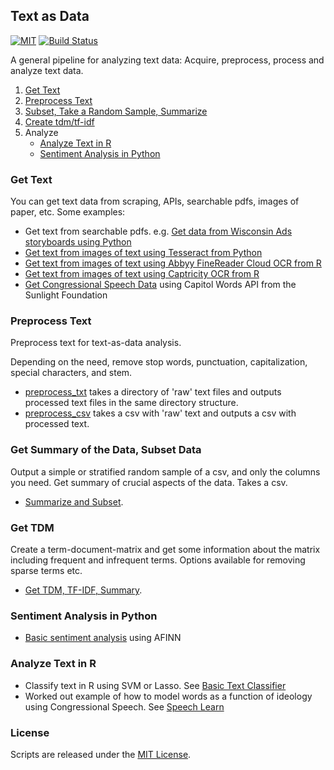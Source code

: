 ## Text as Data

[![MIT](https://img.shields.io/github/license/mashape/apistatus.svg)](https://opensource.org/licenses/MIT)
[![Build Status](https://travis-ci.org/soodoku/text-as-data.svg?branch=master)](https://travis-ci.org/soodoku/text-as-data)

A general pipeline for analyzing text data: Acquire, preprocess, process and analyze text data. 

1. [Get Text](https://github.com/soodoku/text-as-data#get-text-data)
2. [Preprocess Text](https://github.com/soodoku/text-as-data#preprocess-text)
3. [Subset, Take a Random Sample, Summarize](https://github.com/soodoku/text-as-data#get-summary-of-data-subset-data)
4. [Create tdm/tf-idf](https://github.com/soodoku/text-as-data#get-tdm)
5. Analyze
	* [Analyze Text in R](https://github.com/soodoku/text-as-data#analyze-text-in-r)
	* [Sentiment Analysis in Python](https://github.com/soodoku/text-as-data#sentiment-analysis-in-python)

### Get Text

You can get text data from scraping, APIs, searchable pdfs, images of paper, etc. Some examples:
* Get text from searchable pdfs. e.g. [Get data from Wisconsin Ads storyboards using Python](https://gist.github.com/soodoku/62a3172eb1b4a55dee1a)
* [Get text from images of text using Tesseract from Python](https://github.com/soodoku/image-to-text)
* [Get text from images of text using Abbyy FineReader Cloud OCR from R](https://github.com/soodoku/abbyyR)
* [Get text from images of text using Captricity OCR from R](https://github.com/soodoku/captr)
* [Get Congressional Speech Data](https://gist.github.com/soodoku/85d79275c5880f67b4cf) using Capitol Words API from the Sunlight Foundation

### Preprocess Text

Preprocess text for text-as-data analysis. 

Depending on the need, remove stop words, punctuation, capitalization, special characters, and stem.

* [preprocess_txt](preprocess_txt/) takes a directory of 'raw' text files and outputs processed text files in the same directory structure. 
* [preprocess_csv](preprocess_csv/) takes a csv with 'raw' text and outputs a csv with processed text.

### Get Summary of the Data, Subset Data

Output a simple or stratified random sample of a csv, and only the columns you need. Get summary of crucial aspects of the data. Takes a csv. 

* [Summarize and Subset](subset/).

### Get TDM

Create a term-document-matrix and get some information about the matrix including frequent and infrequent terms. Options available for removing sparse terms etc. 

* [Get TDM, TF-IDF, Summary](tdm/).

### Sentiment Analysis in Python

* [Basic sentiment analysis](https://gist.github.com/soodoku/22e4cff2eb6a05be3c0d) using AFINN

### Analyze Text in R

* Classify text in R using SVM or Lasso. See [Basic Text Classifier](https://gist.github.com/soodoku/e34dbe0219b0f00a74d5)
* Worked out example of how to model words as a function of ideology using Congressional Speech. See [Speech Learn](https://github.com/soodoku/speech-learn)

### License

Scripts are released under the [MIT License](https://opensource.org/licenses/MIT).		
